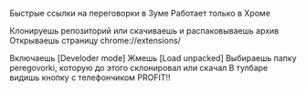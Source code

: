 Быстрые ссылки на переговорки в Зуме
Работает только в Хроме

Клонируешь репозиторий или скачиваешь и распаковываешь архив
Открываешь страницу chrome://extensions/

Включаешь [Develoder mode]
Жмешь [Load unpacked]
Выбираешь папку peregovorki, которую до этого склонировал или скачал
В тулбаре видишь кнопку с телефончиком
PROFIT!!